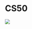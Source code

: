 # CS50
<img src="https://user-images.githubusercontent.com/88045655/158039059-dc78059b-1543-4c88-b7ef-709e91791e4d.svg">
